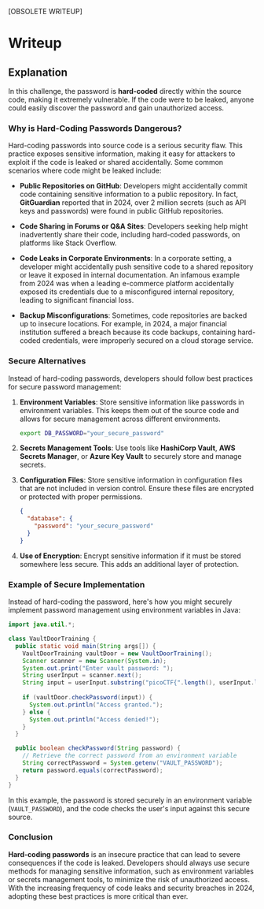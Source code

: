 [OBSOLETE WRITEUP]

# Writeup

## Explanation

In this challenge, the password is **hard-coded** directly within the source code, making it extremely vulnerable. If the code were to be leaked, anyone could easily discover the password and gain unauthorized access.

### Why is Hard-Coding Passwords Dangerous?

Hard-coding passwords into source code is a serious security flaw. This practice exposes sensitive information, making it easy for attackers to exploit if the code is leaked or shared accidentally. Some common scenarios where code might be leaked include:

- **Public Repositories on GitHub**: Developers might accidentally commit code containing sensitive information to a public repository. In fact, **GitGuardian** reported that in 2024, over 2 million secrets (such as API keys and passwords) were found in public GitHub repositories.
  
- **Code Sharing in Forums or Q&A Sites**: Developers seeking help might inadvertently share their code, including hard-coded passwords, on platforms like Stack Overflow.

- **Code Leaks in Corporate Environments**: In a corporate setting, a developer might accidentally push sensitive code to a shared repository or leave it exposed in internal documentation. An infamous example from 2024 was when a leading e-commerce platform accidentally exposed its credentials due to a misconfigured internal repository, leading to significant financial loss.

- **Backup Misconfigurations**: Sometimes, code repositories are backed up to insecure locations. For example, in 2024, a major financial institution suffered a breach because its code backups, containing hard-coded credentials, were improperly secured on a cloud storage service.

### Secure Alternatives

Instead of hard-coding passwords, developers should follow best practices for secure password management:

1. **Environment Variables**: Store sensitive information like passwords in environment variables. This keeps them out of the source code and allows for secure management across different environments.

    ```bash
    export DB_PASSWORD="your_secure_password"
    ```

2. **Secrets Management Tools**: Use tools like **HashiCorp Vault**, **AWS Secrets Manager**, or **Azure Key Vault** to securely store and manage secrets.

3. **Configuration Files**: Store sensitive information in configuration files that are not included in version control. Ensure these files are encrypted or protected with proper permissions.

    ```json
    {
      "database": {
        "password": "your_secure_password"
      }
    }
    ```

4. **Use of Encryption**: Encrypt sensitive information if it must be stored somewhere less secure. This adds an additional layer of protection.

### Example of Secure Implementation

Instead of hard-coding the password, here's how you might securely implement password management using environment variables in Java:

```java
import java.util.*;

class VaultDoorTraining {
  public static void main(String args[]) {
    VaultDoorTraining vaultDoor = new VaultDoorTraining();
    Scanner scanner = new Scanner(System.in); 
    System.out.print("Enter vault password: ");
    String userInput = scanner.next();
    String input = userInput.substring("picoCTF{".length(), userInput.length() - 1);
    
    if (vaultDoor.checkPassword(input)) {
      System.out.println("Access granted.");
    } else {
      System.out.println("Access denied!");
    }
  }

  public boolean checkPassword(String password) {
    // Retrieve the correct password from an environment variable
    String correctPassword = System.getenv("VAULT_PASSWORD");
    return password.equals(correctPassword);
  }
}
```

In this example, the password is stored securely in an environment variable (`VAULT_PASSWORD`), and the code checks the user's input against this secure source.

### Conclusion

**Hard-coding passwords** is an insecure practice that can lead to severe consequences if the code is leaked. Developers should always use secure methods for managing sensitive information, such as environment variables or secrets management tools, to minimize the risk of unauthorized access. With the increasing frequency of code leaks and security breaches in 2024, adopting these best practices is more critical than ever.
